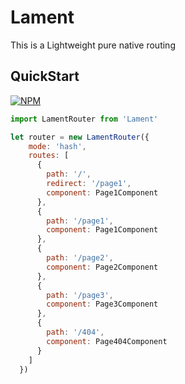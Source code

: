 # Lament

This is a Lightweight pure native routing

## QuickStart

[![NPM](https://nodei.co/npm/lament.png?compact=true)](https://npmjs.org/package/npm-badge)

```javascript
import LamentRouter from 'Lament'

let router = new LamentRouter({
    mode: 'hash',
    routes: [
      {
        path: '/',
        redirect: '/page1',
        component: Page1Component
      },
      {
        path: '/page1',
        component: Page1Component
      },
      {
        path: '/page2',
        component: Page2Component
      },
      {
        path: '/page3',
        component: Page3Component
      },
      {
        path: '/404',
        component: Page404Component
      }
    ]
  })
```

